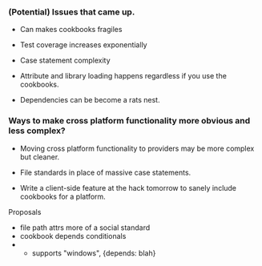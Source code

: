 ### (Potential) Issues that came up.

- Can makes cookbooks fragiles

- Test coverage increases exponentially

- Case statement complexity

- Attribute and library loading happens regardless if you use the cookbooks.

- Dependencies can be become a rats nest.

### Ways to make cross platform functionality more obvious and less complex?

- Moving cross platform functionality to providers may be more complex but cleaner.

- File standards in place of massive case statements.

- Write a client-side feature at the hack tomorrow to sanely include cookbooks for a platform.

Proposals 
- file path attrs more of a social standard
- cookbook depends conditionals
- - supports "windows", {depends: blah}